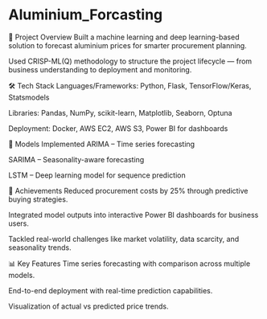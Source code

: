 # Aluminium_Forcasting
🚀 Project Overview
Built a machine learning and deep learning-based solution to forecast aluminium prices for smarter procurement planning.

Used CRISP-ML(Q) methodology to structure the project lifecycle — from business understanding to deployment and monitoring.

🛠️ Tech Stack
Languages/Frameworks: Python, Flask, TensorFlow/Keras, Statsmodels

Libraries: Pandas, NumPy, scikit-learn, Matplotlib, Seaborn, Optuna

Deployment: Docker, AWS EC2, AWS S3, Power BI for dashboards

🧠 Models Implemented
ARIMA – Time series forecasting

SARIMA – Seasonality-aware forecasting

LSTM – Deep learning model for sequence prediction

🎯 Achievements
Reduced procurement costs by 25% through predictive buying strategies.

Integrated model outputs into interactive Power BI dashboards for business users.

Tackled real-world challenges like market volatility, data scarcity, and seasonality trends.

📊 Key Features
Time series forecasting with comparison across multiple models.

End-to-end deployment with real-time prediction capabilities.

Visualization of actual vs predicted price trends.

